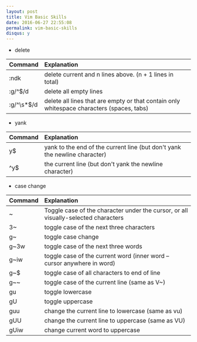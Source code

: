 ```yaml
---
layout: post
title: Vim Basic Skills
date: 2016-06-27 22:55:08
permalink: vim-basic-skills
disqus: y
---
```


* delete

|Command   |Explanation|
|:---------|:----------------|
|:ndk      |delete current and n lines above. (n + 1 lines in total)|
|:g/^$/d   |delete all empty lines|
|:g/^\s*$/d|delete all lines that are empty or that contain only whitespace characters (spaces, tabs)|

* yank

|Command|Explanation|
|:------|:----------------|
|y$     |yank to the end of the current line (but don't yank the newline character)|
|^y$    |the current line (but don't yank the newline character)|


* case change

|Command|Explanation|
|:------|:----------------|
|~      |Toggle case of the character under the cursor, or all visually-selected characters|
|3~     |toggle case of the next three characters|
|g~     |toggle case change|g~ig~iww
|g~3w   |toggle case of the next three words|
|g~iw   |toggle case of the current word (inner word – cursor anywhere in word)|
|g~$    |toggle case of all characters to end of line|
|g~~    |toggle case of the current line (same as V~)|
|gu     |toggle lowercase|
|gU     |toggle uppercase|
|guu    |change the current line to lowercase (same as vu)|
|gUU    |change the current line to uppercase (same as VU)|
|gUiw   |change current word to uppercase|


